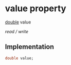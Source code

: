 


# value property






[double](https://api.flutter.dev/flutter/dart-core/double-class.html) value
  
_read / write_






## Implementation

```dart
double value;


```







